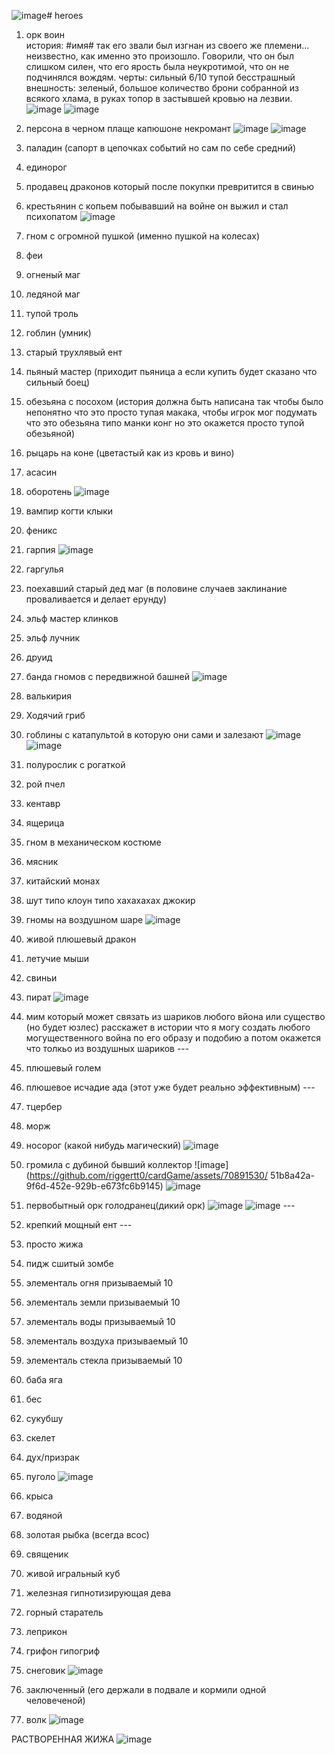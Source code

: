 ![image](https://github.com/user-attachments/assets/3a0f14f5-6ea5-42c1-be39-aee0b2c9f2d9)# heroes

1) орк воин  
история: #имя# так его звали был изгнан из своего же племени... неизвестно, как именно это произошло. Говорили, что он был слишком силен, что его ярость была неукротимой, что он не подчинялся вождям. 
черты: сильный 6/10 тупой бесстрашный  
внешность: зеленый, большое количество брони собранной из всякого хлама, в руках топор в застывшей кровью на лезвии.
![image](https://github.com/user-attachments/assets/6e049e1c-1df0-47ec-b78a-6135f76ab10b)
![image](https://github.com/user-attachments/assets/69653097-15dc-41fc-8203-f9977c5251e3)



2) персона в черном плаще капюшоне некромант ![image](https://github.com/user-attachments/assets/f3beac52-c7d3-471d-81c8-9f0edd04e544)
![image](https://github.com/user-attachments/assets/80e7f8f2-6269-4028-88cd-42ff6d5e007d)


3) паладин (сапорт в цепочках событий но сам по себе средний)

4) единорог

5) продавец драконов который после покупки превритится в свинью

6) крестьянин с копьем побывавший на войне он выжил и стал психопатом
![image](https://github.com/user-attachments/assets/06f06fa3-4cc3-442d-9843-32d1bce0d6ba)


7) гном с огромной пушкой (именно пушкой на колесах)

8) феи

9) огненый маг

10) ледяной маг

11) тупой троль

12) гоблин (умник)

13) старый трухлявый ент

14) пьяный мастер (приходит пьяница а если купить будет сказано что сильный боец)

15) обезьяна с посохом (история должна быть написана так чтобы было непонятно что это просто тупая макака, чтобы игрок мог подумать что это обезьяна типо манки конг но это окажется просто тупой обезьяной) 

16) рыцарь на коне (цветастый как из кровь и вино)

17) асасин 

18) оборотень 
![image](https://github.com/user-attachments/assets/619d1a0e-65d6-4ed2-84b0-c51e7af2a73c)


19) вампир когти клыки

20) феникс

21) гарпия ![image](https://github.com/riggertt0/cardGame/assets/70891530/557b08cf-56ef-4bd5-9cd0-5c9f4b0b2976) 

22) гаргулья

23) поехавший старый дед маг (в половине случаев заклинание проваливается и делает ерунду)

24) эльф мастер клинков 

25) эльф лучник

26) друид 

27) банда гномов с передвижной башней 
![image](https://github.com/user-attachments/assets/e93823d5-f2cd-49e7-9244-fc613cf79b95)


28) валькирия

29) Ходячий гриб 

30) гоблины с катапультой в которую они сами и залезают ![image](https://github.com/riggertt0/cardGame/assets/70891530/74317508-ad95-485a-a683-ba951c71b1f4) ![image](https://github.com/riggertt0/cardGame/assets/70891530/f05ec933-e1fb-4029-be75-9859479be0c4)

31) полурослик с рогаткой 

32) рой пчел

33) кентавр

34) ящерица 

35) гном в механическом костюме

36) мясник

37) китайский монах 

38) шут типо клоун типо хахахахах джокир

39) гномы на воздушном шаре ![image](https://github.com/riggertt0/cardGame/assets/70891530/e07781dd-efb0-46c8-8734-70fd04dc0dd2)

40) живой плюшевый дракон

41) летучие мыши

42) свиньи 

43) пират
![image](https://github.com/user-attachments/assets/0b1e8e5c-dd73-4014-9be3-1a4c395a9637)


44) мим который может связать из шариков любого вйона или существо (но будет юзлес) расскажет в истории что я могу создать любого 
могущественного война по его образу и подобию а потом окажется что толкьо из воздушных шариков ---

45) плюшевый голем 

46) плюшевое исчадие ада (этот уже будет реально эффективным) ---

47) тцербер

48) морж

49) носорог (какой нибудь магический) ![image](https://github.com/riggertt0/cardGame/assets/70891530/be6dd092-a519-40ba-951d-87d1f39b3cd6)

50) громила с дубиной бывший коллектор ![image](https://github.com/riggertt0/cardGame/assets/70891530/
51b8a42a-9f6d-452e-929b-e673fc6b9145) ![image](https://github.com/riggertt0/cardGame/assets/70891530/d06727e3-8ca4-4d34-a32b-43292c6b4ee3)

51) первобытный орк голодранец(дикий орк) ![image](https://github.com/riggertt0/cardGame/assets/70891530/8d7ca85f-d054-4409-87db-b9f67fb49b87) ![image](https://github.com/riggertt0/cardGame/assets/70891530/8bb37af0-0907-46a6-9652-97d09c3b7cd2) ---

52) крепкий мощный ент ---

53) просто жижа 

54) пидж сшитый зомбе

55) элементаль огня призываемый 10

56) элементаль земли призываемый 10

57) элементаль воды призываемый 10

58) элементаль воздуха призываемый 10

59) элементаль стекла призываемый 10

60) баба яга

61) бес

62) сукубшу

63) скелет

64) дух/призрак

65) пуголо
![image](https://github.com/user-attachments/assets/f80f5115-48ca-4049-a0ca-bdd524e4d5a2)


66) крыса

67) водяной

68) золотая рыбка (всегда всос)

69) священик

70) живой игральный куб

71) железная гипнотизирующая дева

72) горный старатель

73) леприкон

74) грифон гипогриф

75) снеговик
![image](https://github.com/user-attachments/assets/0054fbdc-3651-4c99-850c-d6010d2ca545)


76) заключенный (его держали в подвале и кормили одной человеченой)
77) волк
![image](https://github.com/user-attachments/assets/e993aa13-ee95-4c7f-96c9-54da96765cc0)




РАСТВОРЕННАЯ ЖИЖА ![image](https://github.com/user-attachments/assets/e20112bd-e45d-4664-afcc-558f1eb3746a)








